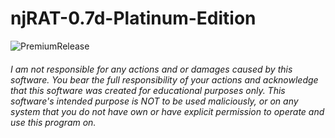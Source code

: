 # njRAT-0.7d-Platinum-Edition

![PremiumRelease](https://user-images.githubusercontent.com/127018596/223008183-b0f4f86e-2969-425b-8a44-26adde9eb90b.gif)


###### I am not responsible for any actions and or damages caused by this software. You bear the full responsibility of your actions and acknowledge that this software was created for educational purposes only. This software's intended purpose is NOT to be used maliciously, or on any system that you do not have own or have explicit permission to operate and use this program on.
